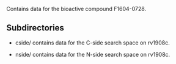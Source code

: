 Contains data for the bioactive compound F1604-0728.

## Subdirectories

- cside/ contains data for the C-side search space on rv1908c.

- nside/ contains data for the N-side search space on rv1908c.

